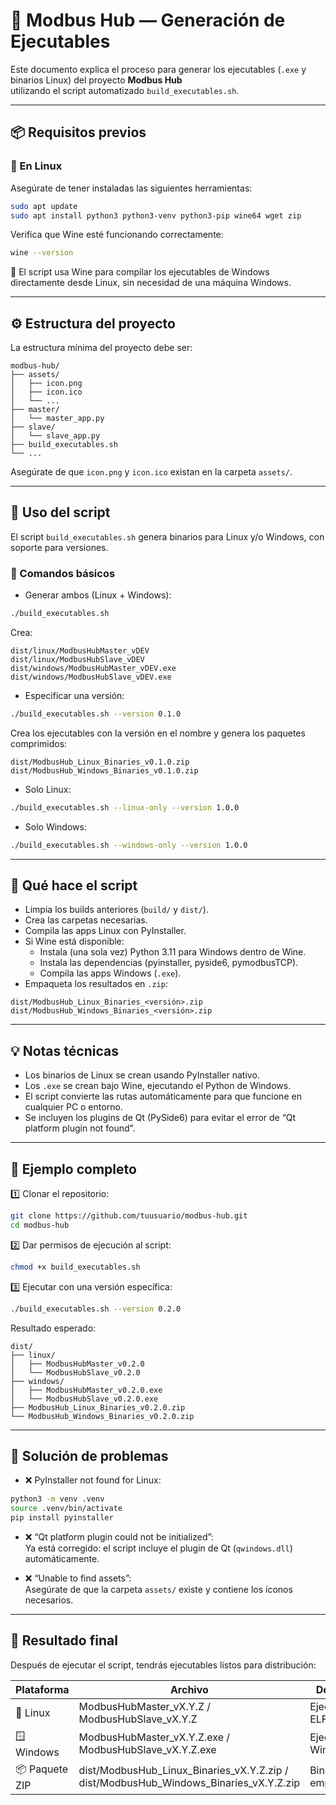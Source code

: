 # 🧱 Modbus Hub — Generación de Ejecutables

Este documento explica el proceso para generar los ejecutables (`.exe` y binarios Linux) del proyecto **Modbus Hub**  
utilizando el script automatizado `build_executables.sh`.

---

## 📦 Requisitos previos

### 🔹 En Linux

Asegúrate de tener instaladas las siguientes herramientas:

```bash
sudo apt update
sudo apt install python3 python3-venv python3-pip wine64 wget zip
```

Verifica que Wine esté funcionando correctamente:

```bash
wine --version
```

🧠 El script usa Wine para compilar los ejecutables de Windows directamente desde Linux, sin necesidad de una máquina
Windows.

---

## ⚙️ Estructura del proyecto

La estructura mínima del proyecto debe ser:

```
modbus-hub/
├── assets/
│   ├── icon.png
│   ├── icon.ico
│   └── ...
├── master/
│   └── master_app.py
├── slave/
│   └── slave_app.py
├── build_executables.sh
└── ...
```

Asegúrate de que `icon.png` y `icon.ico` existan en la carpeta `assets/`.

---

## 🚀 Uso del script

El script `build_executables.sh` genera binarios para Linux y/o Windows, con soporte para versiones.

### 🔧 Comandos básicos

- Generar ambos (Linux + Windows):

```bash
./build_executables.sh
```

Crea:

```
dist/linux/ModbusHubMaster_vDEV
dist/linux/ModbusHubSlave_vDEV
dist/windows/ModbusHubMaster_vDEV.exe
dist/windows/ModbusHubSlave_vDEV.exe
```

- Especificar una versión:

```bash
./build_executables.sh --version 0.1.0
```

Crea los ejecutables con la versión en el nombre y genera los paquetes comprimidos:

```
dist/ModbusHub_Linux_Binaries_v0.1.0.zip
dist/ModbusHub_Windows_Binaries_v0.1.0.zip
```

- Solo Linux:

```bash
./build_executables.sh --linux-only --version 1.0.0
```

- Solo Windows:

```bash
./build_executables.sh --windows-only --version 1.0.0
```

---

## 🧰 Qué hace el script

- Limpia los builds anteriores (`build/` y `dist/`).
- Crea las carpetas necesarias.
- Compila las apps Linux con PyInstaller.
- Si Wine está disponible:
    - Instala (una sola vez) Python 3.11 para Windows dentro de Wine.
    - Instala las dependencias (pyinstaller, pyside6, pymodbusTCP).
    - Compila las apps Windows (`.exe`).
- Empaqueta los resultados en `.zip`:

```
dist/ModbusHub_Linux_Binaries_<versión>.zip
dist/ModbusHub_Windows_Binaries_<versión>.zip
```

---

## 💡 Notas técnicas

- Los binarios de Linux se crean usando PyInstaller nativo.
- Los `.exe` se crean bajo Wine, ejecutando el Python de Windows.
- El script convierte las rutas automáticamente para que funcione en cualquier PC o entorno.
- Se incluyen los plugins de Qt (PySide6) para evitar el error de “Qt platform plugin not found”.

---

## 🧩 Ejemplo completo

1️⃣ Clonar el repositorio:

```bash
git clone https://github.com/tuusuario/modbus-hub.git
cd modbus-hub
```

2️⃣ Dar permisos de ejecución al script:

```bash
chmod +x build_executables.sh
```

3️⃣ Ejecutar con una versión específica:

```bash
./build_executables.sh --version 0.2.0
```

Resultado esperado:

```
dist/
├── linux/
│   ├── ModbusHubMaster_v0.2.0
│   └── ModbusHubSlave_v0.2.0
├── windows/
│   ├── ModbusHubMaster_v0.2.0.exe
│   └── ModbusHubSlave_v0.2.0.exe
├── ModbusHub_Linux_Binaries_v0.2.0.zip
└── ModbusHub_Windows_Binaries_v0.2.0.zip
```

---

## 🧾 Solución de problemas

- ❌ PyInstaller not found for Linux:

```bash
python3 -m venv .venv
source .venv/bin/activate
pip install pyinstaller
```

- ❌ “Qt platform plugin could not be initialized”:  
  Ya está corregido: el script incluye el plugin de Qt (`qwindows.dll`) automáticamente.

- ❌ “Unable to find assets”:  
  Asegúrate de que la carpeta `assets/` existe y contiene los íconos necesarios.

---

## 🏁 Resultado final

Después de ejecutar el script, tendrás ejecutables listos para distribución:

| Plataforma     | Archivo                                                                               | Descripción           |
|----------------|---------------------------------------------------------------------------------------|-----------------------|
| 🐧 Linux       | ModbusHubMaster_vX.Y.Z / ModbusHubSlave_vX.Y.Z                                        | Ejecutables ELF       |
| 🪟 Windows     | ModbusHubMaster_vX.Y.Z.exe / ModbusHubSlave_vX.Y.Z.exe                                | Ejecutables Windows   |
| 📦 Paquete ZIP | dist/ModbusHub_Linux_Binaries_vX.Y.Z.zip / dist/ModbusHub_Windows_Binaries_vX.Y.Z.zip | Binarios empaquetados |